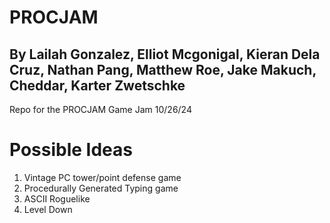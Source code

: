 # PROCJAM
## By Lailah Gonzalez, Elliot Mcgonigal, Kieran Dela Cruz, Nathan Pang, Matthew Roe, Jake Makuch, Cheddar, Karter Zwetschke
Repo for the PROCJAM Game Jam 10/26/24

# Possible Ideas
1. Vintage PC tower/point defense game
2. Procedurally Generated Typing game
3. ASCII Roguelike
4. Level Down
 

